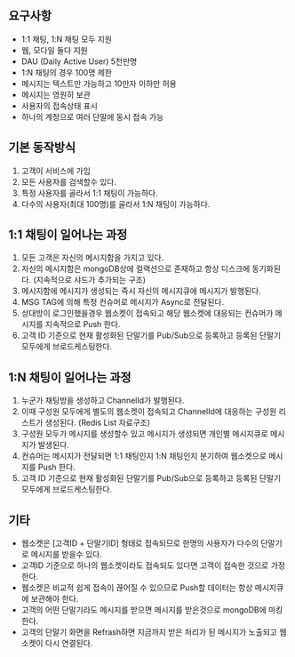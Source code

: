 
## 요구사항
- 1:1 채팅, 1:N 채팅 모두 지원
- 웹, 모다일 둘다 지원
- DAU (Daily Active User) 5천만명
- 1:N 채팅의 경우 100명 제한
- 메시지는 텍스트만 가능하고 10만자 이하만 허용
- 메시지는 영원히 보관
- 사용자의 접속상태 표시
- 하나의 계정으로 여러 단말에 동시 접속 가능

## 기본 동작방식
1. 고객이 서비스에 가입
2. 모든 사용자를 검색할수 있다.
3. 특정 사용자를 골라서 1:1 채팅이 가능하다.
4. 다수의 사용자(최대 100명)를 골라서 1:N 채팅이 가능하다.

## 1:1 채팅이 일어나는 과정
1. 모든 고객은 자신의 메시지함을 가지고 있다.
2. 자신의 메시지함은 mongoDB상에 컬랙션으로 존재하고 항상 디스크에 동기화된다. (지속적으로 샤드가 추가되는 구조)
3. 메시지함에 메시지가 생성되는 즉시 자신의 메시지큐에 메시지가 발행된다.
4. MSG TAG에 의해 특정 컨슈머로 메시지가 Async로 전달된다.
5. 상대방이 로그인했을경우 웹소켓이 접속되고 해당 웹소켓에 대응되는 컨슈머가 메시지를 지속적으로 Push 한다.
6. 고객 ID 기준으로 현재 활성화된 단말기를 Pub/Sub으로 등록하고 등록된 단말기 모두에게 브로드케스팅한다.

## 1:N 채팅이 일어나는 과정
1. 누군가 채팅방을 생성하고 ChannelId가 발행된다.
2. 이때 구성원 모두에게 별도의 웹소켓이 접속되고 ChannelId에 대응하는 구성원 리스트가 생성된다. (Redis List 자료구조)
3. 구성원 모두가 메시지를 생성할수 있고 메시지가 생성되면 개인별 메시지큐로 메시지가 발생된다.
4. 컨슈머는 메시지가 전달되면 1:1 채팅인지 1:N 채팅인지 분기하여 웹소켓으로 메시지를 Push 한다.
6. 고객 ID 기준으로 현재 활성화된 단말기를 Pub/Sub으로 등록하고 등록된 단말기 모두에게 브로드케스팅한다.

## 기타
- 웹소켓은 [고객ID + 단말기ID] 헝태로 접속되므로 한명의 사용자가 다수의 단말기로 메시지를 받을수 있다.
- 고객ID 기준으로 하나의 웹소켓이라도 접속되도 있다면 고객이 접속한 것으로 가정한다.
- 웹소켓은 비교적 쉽게 접속이 끊어질 수 있으므로 Push할 데이터는 항상 메시지큐에 보관해야 한다.
- 고객의 어떤 단말기라도 메시지를 받으면 메시지를 받은것으로 mongoDB에 마킹한다.
- 고객의 단말기 화면을 Refrash하면 지금까지 받은 처리가 된 메시지가 노출되고 웹소켓이 다시 연결된다. 
 


